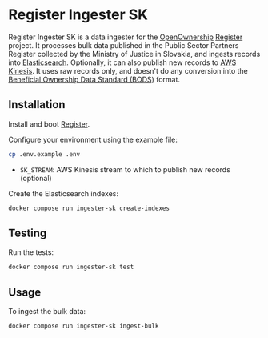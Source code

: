 # Register Ingester SK

Register Ingester SK is a data ingester for the [OpenOwnership](https://www.openownership.org/en/) [Register](https://github.com/openownership/register) project. It processes bulk data published in the Public Sector Partners Register collected by the Ministry of Justice in Slovakia, and ingests records into [Elasticsearch](https://www.elastic.co/elasticsearch/). Optionally, it can also publish new records to [AWS Kinesis](https://aws.amazon.com/kinesis/). It uses raw records only, and doesn't do any conversion into the [Beneficial Ownership Data Standard (BODS)](https://www.openownership.org/en/topics/beneficial-ownership-data-standard/) format.

## Installation

Install and boot [Register](https://github.com/openownership/register).

Configure your environment using the example file:

```sh
cp .env.example .env
```

- `SK_STREAM`: AWS Kinesis stream to which to publish new records (optional)

Create the Elasticsearch indexes:

```sh
docker compose run ingester-sk create-indexes
```

## Testing

Run the tests:

```sh
docker compose run ingester-sk test
```

## Usage

To ingest the bulk data:

```sh
docker compose run ingester-sk ingest-bulk
```
